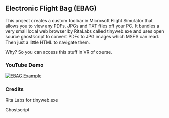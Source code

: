 ## Electronic Flight Bag (EBAG)

This project creates a custom toolbar in Microsoft Flight Simulator that allows you to view any PDFs, JPGs and TXT files off your PC. It bundles a very small local web browser by RitaLabs called tinyweb.exe and uses open source ghostscript to convert PDFs to JPG images which MSFS can read. Then just a little HTML to navigate them.

Why? So you can access this stuff in VR of course.

### YouTube Demo

[![EBAG Example](https://i9.ytimg.com/vi_webp/2lwdw1S--S4/mqdefault.webp?time=1611742500000&sqp=CKT6xIAG&rs=AOn4CLCfehtzLoQ4lYnr4KZB1WKwFFrmLA)](https://www.youtube.com/watch?v=2lwdw1S--S4)

### Credits

Rita Labs for tinyweb.exe

Ghostscript
